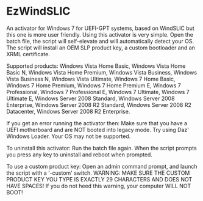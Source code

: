 # EzWindSLIC
An activator for Windows 7 for UEFI-GPT systems, based on WindSLIC but this one is more user friendly.
Using this activator is very simple. Open the batch file, the script will self-elevate and will automatically detect your OS. The script will install an OEM SLP product key, a custom bootloader and an XRML certificate.

Supported products: Windows Vista Home Basic, Windows Vista Home Basic N, Windows Vista Home Premium, Windows Vista Business, Windows Vista Business N, Windows Vista Ultimate, Windows 7 Home Basic, Windows 7 Home Premium, Windows 7 Home Premium E, Windows 7 Professional, Windows 7 Professional E, Windows 7 Ultimate, Windows 7 Ultimate E, Windows Server 2008 Standard, Windows Server 2008 Enterprise, Windows Server 2008 R2 Standard, Windows Server 2008 R2 Datacenter, Windows Server 2008 R2 Enterprise.

If you get an error running the activator then:
Make sure that you have a UEFI motherboard and are NOT booted into legacy mode. Try using Daz' Windows Loader. Your OS may not be supported.

To uninstall this activator:
Run the batch file again. When the script prompts you press any key to uninstall and reboot when prompted.

To use a custom product key:
Open an admin command prompt, and launch the script with a '-custom' switch. WARNING: MAKE SURE THE CUSTOM PRODUCT KEY YOU TYPE IS EXACTLY 29 CHARACTERS AND DOES NOT HAVE SPACES! If you do not heed this warning, your computer WILL NOT BOOT!
